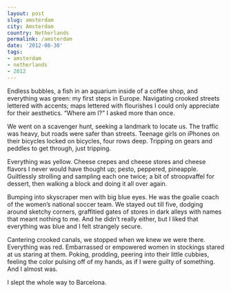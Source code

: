 ```yaml
---
layout: post
slug: amsterdam
city: Amsterdam
country: Netherlands
permalink: /amsterdam
date: '2012-08-30'
tags:
- amsterdam
- netherlands
- 2012
---
```

Endless bubbles, a fish in an aquarium inside of a coffee shop, and everything was green: my first steps in Europe. Navigating crooked streets lettered with accents; maps lettered with flourishes I could only appreciate for their aesthetics. “Where am I?” I asked more than once.

We went on a scavenger hunt, seeking a landmark to locate us. The traffic was heavy, but roads were safer than streets. Teenage girls on iPhones on their bicycles locked on bicycles, four rows deep. Tripping on gears and peddles to get through, just tripping.

Everything was yellow. Cheese crepes and cheese stores and cheese flavors I never would­ have thought up; pesto, peppered, pineapple. Guiltlessly strolling and sampling each one twice; a bit of stroopvaffel for dessert, then walking a block and doing it all over again.

Bumping into skyscraper men with big blue eyes. He was the goalie coach of the women’s national soccer team. We stayed out till five, dodging around sketchy corners, graffitied gates of stores in dark alleys with names that meant nothing to me. And he didn’t really either, but I liked that everything was blue and I felt strangely secure.

Cantering crooked canals, we stopped when we knew we were there. Everything was red. Embarrassed or empowered women in stockings stared at us staring at them. Poking, prodding, peering into their little cubbies, feeling the color pulsing off of my hands, as if I were guilty of something. And I almost was.

I slept the whole way to Barcelona.